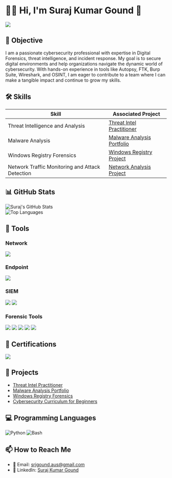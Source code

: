 # 👩‍💻 Hi, I'm Suraj Kumar Gound 🌟
<a href="https://www.linkedin.com/in/suraj-gound"><img src="https://img.shields.io/badge/-LinkedIn-0072b1?&style=for-the-badge&logo=linkedin&logoColor=white" /></a>

## 🎯 Objective
I am a passionate cybersecurity professional with expertise in Digital Forensics, threat intelligence, and incident response. My goal is to secure digital environments and help organizations navigate the dynamic world of cybersecurity. With hands-on experience in tools like Autopsy, FTK, Burp Suite, Wireshark, and OSINT, I am eager to contribute to a team where I can make a tangible impact and continue to grow my skills.

## 🛠️ Skills
| Skill                                         | Associated Project                                      |
|-----------------------------------------------|-------------------------------------------------------|
| Threat Intelligence and Analysis              | <a href="https://github.com/srjgoundaus/Threat-Intel">Threat Intel Practitioner</a>|
| Malware Analysis                              | <a href="https://github.com/srjgoundaus/Malware-Analysis">Malware Analysis Portfolio</a>|
| Windows Registry Forensics                   | <a href="https://github.com/srjgoundaus/Windows-Registry">Windows Registry Project</a>|
| Network Traffic Monitoring and Attack Detection | <a href="https://github.com/srjgoundaus/Network-Monitoring">Network Analysis Project</a>|

## 📊 GitHub Stats
![Suraj's GitHub Stats](https://github-readme-stats.vercel.app/api?username=srjgoundaus&show_icons=true&theme=dark)  
![Top Languages](https://github-readme-stats.vercel.app/api/top-langs/?username=srjgoundaus&layout=compact&theme=dark)  

## 🔧 Tools
### Network
<div>
    <img src="https://img.shields.io/badge/-Wireshark-1679A7?&style=for-the-badge&logo=Wireshark&logoColor=white" />
</div>

### Endpoint
<div>
    <img src="https://img.shields.io/badge/-Microsoft_Defender_for_Endpoint-00A4EF?&style=for-the-badge&logo=Microsoft&logoColor=white" />
</div>

### SIEM
<div>
    <img src="https://img.shields.io/badge/-Splunk-000000?&style=for-the-badge&logo=Splunk&logoColor=white" />
    <img src="https://img.shields.io/badge/-Elastic-005571?&style=for-the-badge&logo=Elastic&logoColor=white" />
</div>

### Forensic Tools
<div>
    <img src="https://img.shields.io/badge/-Autopsy-000000?&style=for-the-badge&logoColor=white" />
    <img src="https://img.shields.io/badge/-Windows_Registry_Explorer-4B0082?&style=for-the-badge&logoColor=white" />
    <img src="https://img.shields.io/badge/-Regedit-008000?&style=for-the-badge&logoColor=white" />
    <img src="https://img.shields.io/badge/-Linux-FCC624?&style=for-the-badge&logo=linux&logoColor=black" />
    <img src="https://img.shields.io/badge/-FTK-FF4500?&style=for-the-badge&logoColor=white" />
</div>

## 📜 Certifications
<div>
    <img src="https://img.shields.io/badge/-Google Cybersecurity Professional-000080?&style=for-the-badge&logoColor=white" />
</div>

## 🚀 Projects
- [Threat Intel Practitioner](https://github.com/srjgoundaus/Threat-Intel)
- [Malware Analysis Portfolio](https://github.com/srjgoundaus/Malware-Analysis)
- [Windows Registry Forensics](https://github.com/srjgoundaus/Windows-Registry)
- [Cybersecurity Curriculum for Beginners](https://github.com/srjgoundaus/Cybersecurity-Training)

## 💻 Programming Languages
<p align="left">
    <img src="https://img.shields.io/badge/Programming%20Languages-Python-blue?style=for-the-badge&logo=python" alt="Python" />
    <img src="https://img.shields.io/badge/Programming%20Languages-Bash-black?style=for-the-badge&logo=gnu-bash" alt="Bash" />
</p>

## 📫 How to Reach Me
- 📧 Email: [srjgound.aus@gmail.com](mailto:srjgound.aus@gmail.com)
- 💼 LinkedIn: [Suraj Kumar Gound](https://www.linkedin.com/in/suraj-gound)
